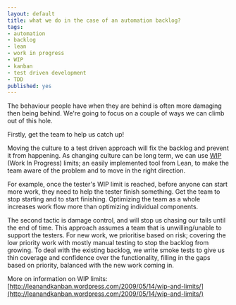 ```yaml
---
layout: default
title: what we do in the case of an automation backlog?
tags:
- automation
- backlog
- lean
- work in progress
- WIP
- kanban
- test driven development
- TDD
published: yes
---
```

The behaviour people have when they are behind is often more damaging then being behind. We're going to focus on a couple of ways we can climb out of this hole.

Firstly, get the team to help us catch up!

Moving the culture to a test driven approach will fix the backlog and prevent it from happening. As changing culture can be long term, we can use [WIP](http://leanandkanban.wordpress.com/2009/05/14/wip-and-limits/) (Work In Progress) limits; an easily implemented tool from Lean, to make the team aware of the problem and to move in the right direction.

For example, once the tester's WIP limit is reached, before anyone can start more work, they need to help the tester finish something. Get the team to stop starting and to start finishing. Optimizing the team as a whole increases work flow more than optimizing individual components.

The second tactic is damage control, and will stop us chasing our tails until the end of time. This approach assumes a team that is unwilling/unable to support the testers. For new work, we prioritise based on risk; covering the low priority work with mostly manual testing to stop the backlog from growing. To deal with the existing backlog, we write smoke tests to give us thin coverage and confidence over the functionality,  filling in the gaps based on priority, balanced with the new work coming in.

More on information on WIP limits: [http://leanandkanban.wordpress.com/2009/05/14/wip-and-limits/](http://leanandkanban.wordpress.com/2009/05/14/wip-and-limits/)